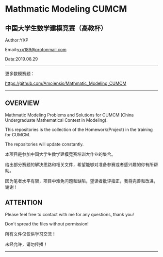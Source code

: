 Mathmatic Modeling CUMCM
=======================================
中国大学生数学建模竞赛（高教杯）
---------------------------------------
Author:YXP

Email:yxp189@protonmail.com

Data:2019.08.29
***************************************************************
更多数模赛题：

https://github.com/Amoiensis/Mathmatic_Modeling_CUMCM
***************************************************************

OVERVIEW
---------------------------------------

Mathmatic Modeling Problems and Solutions for CUMCM (China Undergraduate Mathematical Contest in Modeling).

This repositories is the collection of the Homework(Project) in the training for CUMCM.

The repositories will update constantly.

本项目是参加中国大学生数学建模竞赛培训大作业的集合。

给出部分赛题的解决思路和相关文件，希望能够对准备参赛或者感兴趣的你有所帮助。

因为笔者水平有限，项目中难免问题和缺陷，望读者批评指正，我将完善和改进，谢谢！

ATTENTION
---------------------------------------
Please feel free to contact with me for any questions, thank you!

Don't spread the files without permission!

所有文件仅仅供学习交流！

未经允许，请勿传播！
***************************************
